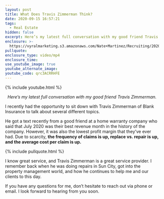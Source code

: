 ```yaml
---
layout: post
title: What Does Travis Zimmerman Think?
date: 2020-09-15 16:57:21
tags:
  - Real Estate
hidden: false
excerpt: Here’s my latest full conversation with my good friend Travis Zimmerman.
enclosure: >-
  https://vyralmarketing.s3.amazonaws.com/Nate+Martinez/Recruiting/2020/Nate+Martinez+Recruiting+Home+Warranties.mp4
pullquote:
enclosure_type: video/mp4
enclosure_time:
use_youtube_image: true
youtube_alternate_image:
youtube_code: qrc3ACRRHFE
---
```


{% include youtube.html %}

<p style="text-align: center;"><em>Here’s my latest full conversation with my good friend Travis Zimmerman.</em></p>

I recently had the opportunity to sit down with Travis Zimmerman of Blank Insurance to talk about several different topics.&nbsp;

He got a text recently from a good friend at a home warranty company who said that July 2020 was their best revenue month in the history of the company. However, it was also the lowest profit margin that they’ve ever had. Due to scarcity, **the frequency of claims is up, replace vs. repair is up, and the average cost per claim is up.**

{% include pullquote.html %}

I know great service, and Travis Zimmerman is a great service provider. I remember back when he was doing repairs in Sun City, got into the property management world, and how he continues to help me and our clients to this day.

If you have any questions for me, don’t hesitate to reach out via phone or email. I look forward to hearing from you soon.<br>&nbsp;